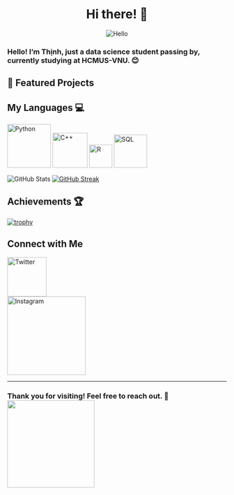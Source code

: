 <div align="center">
  <h1>Hi there! 👋</h1>

![Hello](https://media.giphy.com/media/v1.Y2lkPTc5MGI3NjExdWtzZzJuOXhpZ2tqaHNod3hmNml2OTk3Nmw1NW0zNWZ2aTE2bXE0byZlcD12MV9zdGlja2Vyc19zZWFyY2gmY3Q9cw/pr1dbVONbGeVvSiECh/giphy.gif)
</div>

### Hello! I’m Thịnh, just a data science student passing by, currently studying at HCMUS-VNU. 😊 

## 🚀 Featured Projects



## My Languages 💻
<div>
  <img src="https://img.shields.io/badge/-Python-blue?style=flat-square&logo=python&logoColor=white" alt="Python" width="100"/>
  <img src="https://img.shields.io/badge/-C++-00599C?style=flat-square&logo=c%2B%2B&logoColor=white" alt="C++" width="80"/>
  <img src="https://img.shields.io/badge/-R-276DC3?style=flat-square&logo=r&logoColor=white" alt="R" width="53"/>
  <img src="https://img.shields.io/badge/-SQL-orange?style=flat-square&logo=postgresql&logoColor=white" alt="SQL" width="76"/>
<div>

![GitHub Stats](https://github-readme-stats.vercel.app/api?username=Lizichu0100&show_icons=true&theme=github_dark&hide_border=true&card_width=400)
[![GitHub Streak](https://github-readme-streak-stats.herokuapp.com/?user=Lizichu&theme=github-dark-blue&hide_border=true&card_width=400)](https://git.io/streak-stats)

## Achievements 🏆
[![trophy](https://github-profile-trophy.vercel.app/?username=yourusername&theme=darkhub)](https://github.com/ryo-ma/github-profile-trophy)

## Connect with Me

<a href="https://twitter.com/Liziichu" target="_blank">
  <img src="https://img.shields.io/badge/X-%2312100E.svg?style=for-the-badge&logo=X&logoColor=white" alt="Twitter" width="90"/>
</a><br>

<a href="https://www.instagram.com/lizzy0100/" target="_blank">
  <img src="https://img.shields.io/badge/Instagram-purple?style=for-the-badge&logo=instagram&logoColor=white" alt="Instagram" width="180"/>
</a>

---
### Thank you for visiting! Feel free to reach out. 🎉 <img src="https://media.giphy.com/media/v1.Y2lkPTc5MGI3NjExaDVleGFrMHRpcmxkZGFhOTN1cGVzYjdpbzVubnR6ZXN0cjkycXY5bCZlcD12MV9zdGlja2Vyc19zZWFyY2gmY3Q9cw/hfixKFgcjTFgkETRKm/giphy.gif" width="200">

